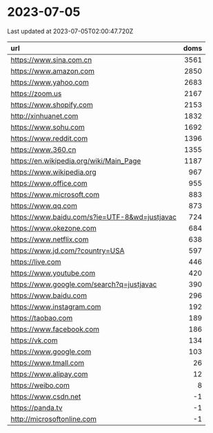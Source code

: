 # 2023-07-05

<!-- BEGIN -->
Last updated at 2023-07-05T02:00:47.720Z

url | doms
:- | -:
https://www.sina.com.cn | 3561
https://www.amazon.com | 2850
https://www.yahoo.com | 2683
https://zoom.us | 2167
https://www.shopify.com | 2153
http://xinhuanet.com | 1832
https://www.sohu.com | 1692
https://www.reddit.com | 1396
https://www.360.cn | 1355
https://en.wikipedia.org/wiki/Main_Page | 1187
https://www.wikipedia.org | 967
https://www.office.com | 955
https://www.microsoft.com | 883
https://www.qq.com | 873
https://www.baidu.com/s?ie=UTF-8&wd=justjavac | 724
https://www.okezone.com | 684
https://www.netflix.com | 638
https://www.jd.com/?country=USA | 597
https://live.com | 446
https://www.youtube.com | 420
https://www.google.com/search?q=justjavac | 390
https://www.baidu.com | 296
https://www.instagram.com | 192
https://taobao.com | 189
https://www.facebook.com | 186
https://vk.com | 134
https://www.google.com | 103
https://www.tmall.com | 26
https://www.alipay.com | 12
https://weibo.com | 8
https://www.csdn.net | -1
https://panda.tv | -1
http://microsoftonline.com | -1
<!-- END -->
